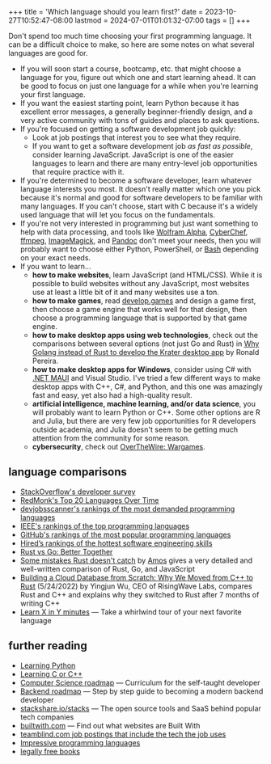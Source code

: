 +++
title = 'Which language should you learn first?'
date = 2023-10-27T10:52:47-08:00
lastmod = 2024-07-01T01:01:32-07:00
tags = []
+++

Don't spend too much time choosing your first programming language. It can be a difficult choice to make, so here are some notes on what several languages are good for.

* If you will soon start a course, bootcamp, etc. that might choose a language for you, figure out which one and start learning ahead. It can be good to focus on just one language for a while when you're learning your first language.
* If you want the easiest starting point, learn Python because it has excellent error messages, a generally beginner-friendly design, and a very active community with tons of guides and places to ask questions.
* If you're focused on getting a software development job quickly:
    * Look at job postings that interest you to see what they require.
    * If you want to get a software development job _as fast as possible_, consider learning JavaScript. JavaScript is one of the easier languages to learn and there are many entry-level job opportunities that require practice with it.
* If you're determined to become a software developer, learn whatever language interests you most. It doesn't really matter which one you pick because it's normal and good for software developers to be familiar with many languages. If you can't choose, start with C because it's a widely used language that will let you focus on the fundamentals.
* If you're not very interested in programming but just want something to help with data processing, and tools like [Wolfram Alpha](https://www.wolframalpha.com/), [CyberChef](https://gchq.github.io/CyberChef/), [ffmpeg](https://en.wikipedia.org/wiki/FFmpeg), [ImageMagick](https://imagemagick.org/), and [Pandoc](https://pandoc.org/) don't meet your needs, then you will probably want to choose either Python, PowerShell, or [Bash](https://en.wikipedia.org/wiki/Bash_(Unix_shell)) depending on your exact needs.
* If you want to learn...
    * **how to make websites**, learn JavaScript (and HTML/CSS). While it is possible to build websites without any JavaScript, most websites use at least a little bit of it and many websites use a ton.
    * **how to make games**, read [develop.games](https://www.develop.games/) and design a game first, then choose a game engine that works well for that design, then choose a programming language that is supported by that game engine.
    * **how to make desktop apps using web technologies**, check out the comparisons between several options (not just Go and Rust) in [Why Golang instead of Rust to develop the Krater desktop app](https://blog.moonguard.dev/why-golang-instead-of-rust-to-develop-the-krater-desktop-app) by Ronald Pereira.
    * **how to make desktop apps for Windows**, consider using C# with [.NET MAUI](https://dotnet.microsoft.com/en-us/apps/maui) and Visual Studio. I've tried a few different ways to make desktop apps with C++, C#, and Python, and this one was amazingly fast and easy, yet also had a high-quality result.
    * **artificial intelligence, machine learning, and/or data science**, you will probably want to learn Python or C++. Some other options are R and Julia, but there are very few job opportunities for R developers outside academia, and Julia doesn't seem to be getting much attention from the community for some reason.
    * **cybersecurity**, check out [OverTheWire: Wargames](https://overthewire.org/wargames/).

## language comparisons

* [StackOverflow's developer survey](https://survey.stackoverflow.co/2023/#technology)
* [RedMonk's Top 20 Languages Over Time](https://redmonk.com/rstephens/2023/05/16/top20-jan2023/)
* [devjobsscanner's rankings of the most demanded programming languages](https://www.devjobsscanner.com/blog/top-8-most-demanded-programming-languages/)
* [IEEE's rankings of the top programming languages](https://spectrum.ieee.org/the-top-programming-languages-2023)
* [GitHub's rankings of the most popular programming languages](https://github.blog/2023-11-08-the-state-of-open-source-and-ai/#the-most-popular-programming-languages)
* [Hired’s rankings of the hottest software engineering skills](https://pages.hired.email/rs/289-SIY-439/images/Hired_2023%20State%20of%20Software%20Engineers.pdf#page=32)
* [Rust vs Go: Better Together](https://spf13.com/p/rust-vs-go-better-together/)
* [Some mistakes Rust doesn't catch](https://news.ycombinator.com/item?id=30253426) by [Amos](https://fasterthanli.me/about) gives a very detailed and well-written comparison of Rust, Go, and JavaScript
* [Building a Cloud Database from Scratch: Why We Moved from C++ to Rust](https://risingwave.com/blog/building-a-cloud-database-from-scratch-why-we-moved-from-c-to-rust/) (5/24/2022) by Yingjun Wu, CEO of RisingWave Labs, compares Rust and C++ and explains why they switched to Rust after 7 months of writing C++
* [Learn X in Y minutes](https://learnxinyminutes.com/) — Take a whirlwind tour of your next favorite language

## further reading

* [Learning Python](https://til.chriswheeler.dev/intro-to-python/)
* [Learning C or C++](https://til.chriswheeler.dev/intro-to-c-or-cpp/)
* [Computer Science roadmap](https://roadmap.sh/computer-science) — Curriculum for the self-taught developer
* [Backend roadmap](https://roadmap.sh/backend) — Step by step guide to becoming a modern backend developer
* [stackshare.io/stacks](https://stackshare.io/stacks) — The open source tools and SaaS behind popular tech companies
* [builtwith.com](https://builtwith.com/)  — Find out what websites are Built With
* [teamblind.com job postings that include the tech the job uses](https://www.teamblind.com/jobs)
* [Impressive programming languages](https://til.chriswheeler.dev/impressive-programming-languages/)
* [legally free books](/posts/legally-free-books/)
